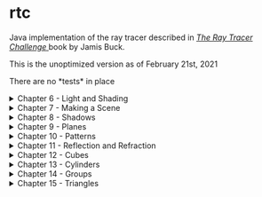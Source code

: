 # rtc

Java implementation of the ray tracer described in <a href="https://learning.oreilly.com/library/view/the-ray-tracer/9781680506778/">*The Ray Tracer Challenge* </a>book by Jamis Buck.

<p> This is the unoptimized version as of February 21st, 2021</p>
<p> There are no *tests* in place </p>

<details>
	<summary>
		Chapter 6 - Light and Shading
	</summary>
	![sphere](https://github.com/a93-git/rtc/blob/master/images/sphere.jpg)
</details>

<details>
    <summary>
    	Chapter 7 - Making a Scene
    </summary>
    ![sphere2](https://github.com/a93-git/rtc/blob/master/images/sphere2.jpg)
</details>

<details>
    <summary>
    	Chapter 8 - Shadows
    </summary>
    ![scene_with_shadows](https://github.com/a93-git/rtc/blob/master/images/sphere2_with_shadows.jpg)
</details>

<details>
    <summary>Chapter 9 - Planes</summary>
![spheres_on_plane](https://github.com/a93-git/rtc/blob/master/images/spheres_on_plane.jpg)
</details>

<details>
    <summary>Chapter 10 - Patterns</summary>
    ![patterns](https://github.com/a93-git/rtc/blob/master/images/patterns_demo2.jpg)
</details>

<details>
    <summary>Chapter 11 - Reflection and Refraction</summary>
    ![ch11-cover](https://github.com/a93-git/rtc/blob/master/images/ch11cover.jpg)
</details>

<details>
    <summary>Chapter 12 - Cubes</summary>
    ![cube-demo](https://github.com/a93-git/rtc/blob/master/images/cube_demo.jpg)
</details>

<details>
    <summary>Chapter 13 - Cylinders</summary>
    ![cylinder-demo](https://github.com/a93-git/rtc/blob/master/images/cylinder_demo.jpg)
    ![cone-demo](https://github.com/a93-git/rtc/blob/master/images/cone_demo.jpg)
</details>

<details>
    <summary>Chapter 14 - Groups</summary>
    ![groups-demo](https://github.com/a93-git/rtc/blob/master/images/group_demo.jpg)
</details>

<details>
    <summary>Chapter 15 - Triangles</summary>
    ![triangle-demo](https://github.com/a93-git/rtc/blob/master/images/triangle_demo.jpg)
    <p>
        The Utah teapot OBJ file can be downloaded from - <a href="https://graphics.cs.utah.edu/courses/cs6620/fall2017/prj05/teapot-low.obj"></a>
    </p>
    <p>
        The file needs to be modified to be used with this ray tracer. 
		The modified file can be found in the OBJ folder.
    </p>
    ![triangle-demo-2](https://github.com/a93-git/rtc/blob/master/images/utahteapot.jpg)
    ![smooth-triangle-demo](https://github.com/a93-git/rtc/blob/master/images/utahteapot-smooth.jpg)
</details>

